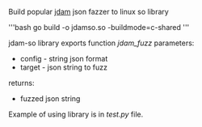 Build popular [jdam](https://gitlab.com/michenriksen/jdam) json fazzer to linux so library

'''bash
go build -o jdamso.so -buildmode=c-shared
'''

jdam-so library exports function *jdam_fuzz*
parameters:
- config - string json format
- target - json string to fuzz

returns:
- fuzzed json string

Example of using library is in *test.py* file.

